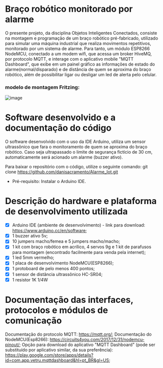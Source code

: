 # Braço robótico monitorado por alarme 
O presente projeto, da disciplina Objetos Inteligentes Conectados, consiste na montagem e programação de um braço robótico pré-fabricado, utilizado para simular uma máquina industrial que realiza movimentos repetitivos, monitorado por um sistema de alarme. Para tanto, um módulo ESP8266 NodeMCU, conectado a um modem wifi, que acessa um broker HiveMQ, por protocolo MQTT, e interage com o aplicativo mobile "MQTT Dashboard", que exibe em um painel gráfico as informações de estado do alarme(normal/disparado) e de distância de quem se aproxima do braço robótico, além de possibilitar ligar ou desligar um led de alerta pelo celular. 

### modelo de montagem Fritzing:
![image](https://user-images.githubusercontent.com/57760392/202878216-be96d332-ce7f-4495-ad93-3b25705fe681.png)

# Software desenvolvido e a documentação do código
O software desenvolvido com o uso da IDE Arduino, 
utiliza um sensor ultrassônico que fara o monitoramento de quem se aproxima do braço robótico. Caso seja ultrapassado o limite de segurança fictício de 30 cm, automaticamente será acionado um alarme (buzzer ativo). 

Para baixar o repositório com o código, utilize o seguinte comando:
git clone https://github.com/danisacramento/Alarme_Iot.git

- Pré-requisito: Instalar o Arduino IDE.

# Descrição do hardware e plataforma de desenvolvimento utilizada
- [X] Arduino IDE (ambiente de desenvolvimento) - link para download: https://www.arduino.cc/en/software;
- [X] 1 buzzer ativo 5v;
- [X] 10 jumpers macho/femea e 5 jumpers macho/macho;
- [X] 1 kit com braço robótico em acrílico, 4 servos 9g e 1 kit de parafusos para montagem (encontrado facilmente para venda pela internet);
- [X] 1 led 5mm vermelho;
- [X] 1 placa de desenvolvimento NodeMCU(ESP8266);
- [X] 1 protoboard de pelo menos 400 pontos;
- [X] 1 sensor de distância ultrassônico HC-SR04;
- [X] 1 resistor 1K 1/4W

# Documentação das interfaces, protocolos e módulos de comunicação

 Documentação do protocolo MQTT: https://mqtt.org/;
 Documentação do NodeMCU(Esp8266): https://circuits4you.com/2017/12/31/nodemcu-pinout/;
 Opção para download do aplicativo "MQTT Dashboard" (pode ser substituído por aplicativo similar, da sua preferência): https://play.google.com/store/apps/details?id=com.app.vetru.mqttdashboard&hl=pt_BR&gl=US;

